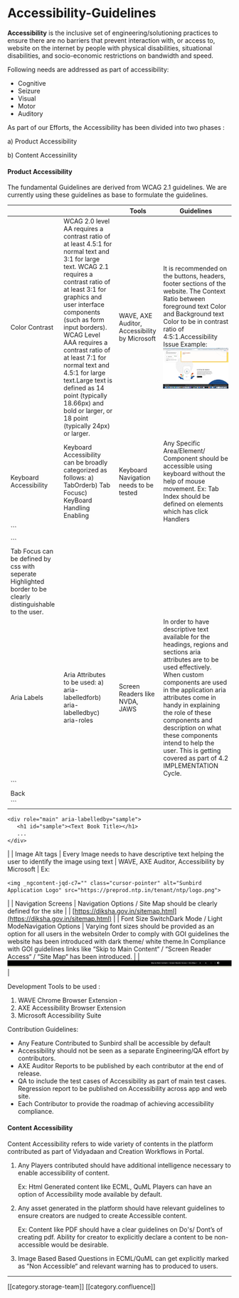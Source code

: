 # Accessibility-Guidelines

**Accessibility**  is the inclusive set of engineering/solutioning practices to ensure there are no barriers that prevent interaction with, or access to, website on the internet by people with physical disabilities, situational disabilities, and socio-economic restrictions on bandwidth and speed.

Following needs are addressed as part of accessibility:

* Cognitive
* Seizure
* Visual
* Motor
* Auditory

As part of our Efforts, the Accessibility has been divided into two phases :

a) Product Accessibility

b) Content Accessinility

#### Product Accessibility

The fundamental Guidelines are derived from WCAG 2.1 guidelines. We are currently using these guidelines as base to formulate the guidelines.

|                                                                                                             |                                                                                                                                                                                                                                                                                                                                                                                                                                                       | **Tools**                                     | **Guidelines**                                                                                                                                                                                                                                                                                                                                                                            |
| ----------------------------------------------------------------------------------------------------------- | ----------------------------------------------------------------------------------------------------------------------------------------------------------------------------------------------------------------------------------------------------------------------------------------------------------------------------------------------------------------------------------------------------------------------------------------------------- | --------------------------------------------- | ----------------------------------------------------------------------------------------------------------------------------------------------------------------------------------------------------------------------------------------------------------------------------------------------------------------------------------------------------------------------------------------- |
| Color Contrast                                                                                              | WCAG 2.0 level AA requires a contrast ratio of at least 4.5:1 for normal text and 3:1 for large text. WCAG 2.1 requires a contrast ratio of at least 3:1 for graphics and user interface components (such as form input borders). WCAG Level AAA requires a contrast ratio of at least 7:1 for normal text and 4.5:1 for large text.Large text is defined as 14 point (typically 18.66px) and bold or larger, or 18 point (typically 24px) or larger. | WAVE, AXE Auditor, Accessibility by Microsoft | It is recommended on the buttons, headers, footer sections of the website. The Context Ratio between foreground text Color and Background text Color to be in contrast ratio of 4:5:1.Accessibility Issue Example:![](<../../../../Consumption/Fullexport/images/storage/Screenshot 2021-08-24 at 2.05.23 PM.png>)                                                                        |
| Keyboard Accessibility                                                                                      | Keyboard Accessibility can be broadly categorized as follows: a) TabOrderb) Tab Focusc) KeyBoard Handling Enabling                                                                                                                                                                                                                                                                                                                                    | Keyboard Navigation needs to be tested        | Any Specific Area/Element/ Component should be accessible using keyboard without the help of mouse movement. Ex: Tab Index should be defined on elements which has click Handlers                                                                                                                                                                                                         |
| \`\`\`                                                                                                      |                                                                                                                                                                                                                                                                                                                                                                                                                                                       |                                               |                                                                                                                                                                                                                                                                                                                                                                                           |
|                                                                                                             |                                                                                                                                                                                                                                                                                                                                                                                                                                                       |                                               |                                                                                                                                                                                                                                                                                                                                                                                           |
| \`\`\`                                                                                                      |                                                                                                                                                                                                                                                                                                                                                                                                                                                       |                                               |                                                                                                                                                                                                                                                                                                                                                                                           |
| Tab Focus can be defined by css with seperate Highlighted border to be clearly distinguishable to the user. |                                                                                                                                                                                                                                                                                                                                                                                                                                                       |                                               |                                                                                                                                                                                                                                                                                                                                                                                           |
| Aria Labels                                                                                                 | Aria Attributes to be used: a) aria-labelledforb) aria-labelledbyc) aria-roles                                                                                                                                                                                                                                                                                                                                                                        | Screen Readers like NVDA, JAWS                | In order to have descriptive text available for the headings, regions and sections aria attributes are to be used effectively. When custom components are used in the application aria attributes come in handy in explaining the role of these components and description on what these components intend to help the user. This is getting covered as part of 4.2 IMPLEMENTATION Cycle. |
| \`\`\`                                                                                                      |                                                                                                                                                                                                                                                                                                                                                                                                                                                       |                                               |                                                                                                                                                                                                                                                                                                                                                                                           |
| Back                                                                                                        |                                                                                                                                                                                                                                                                                                                                                                                                                                                       |                                               |                                                                                                                                                                                                                                                                                                                                                                                           |
| \`\`\`                                                                                                      |                                                                                                                                                                                                                                                                                                                                                                                                                                                       |                                               |                                                                                                                                                                                                                                                                                                                                                                                           |

```
<div role="main" aria-labelledby="sample">
   <h1 id="sample"><Text Book Title></h1>
   ...
</div>
```

\| | Image Alt tags | Every Image needs to have descriptive text helping the user to identify the image using text | WAVE, AXE Auditor, Accessibility by Microsoft | Ex:

```
<img _ngcontent-jqd-c7="" class="cursor-pointer" alt="Sunbird Application Logo" src="https://preprod.ntp.in/tenant/ntp/logo.png">
```

\| | Navigation Screens | Navigation Options / Site Map should be clearly defined for the site | | [https://diksha.gov.in/sitemap.html](https://diksha.gov.in/sitemap.html) | | Font Size SwitchDark Mode / Light ModeNavigation Options | Varying font sizes should be provided as an option for all users in the websiteIn Order to comply with GOI guidelines the website has been introduced with dark theme/ white theme.In Compliance with GOI guidelines links like “Skip to Main Content“ / “Screen Reader Access“ / “Site Map“ has been introduced. | | ![](<../../../../Consumption/Fullexport/images/storage/Screenshot 2021-08-24 at 4.45.03 PM.png>) |

Development Tools to be used :

1. WAVE Chrome Browser Extension -
2. AXE Accessibility Browser Extension
3. Microsoft Accessibility Suite

Contribution Guidelines:

* Any Feature Contributed to Sunbird shall be accessible by default
* Accessibility should not be seen as a separate Engineering/QA effort by contributors.
* AXE Auditor Reports to be published by each contributor at the end of release.
* QA to include the test cases of Accessibility as part of main test cases. Regression report to be published on Accessibility across app and web site.
* Each Contributor to provide the roadmap of achieving accessibility compliance.

#### Content Accessibility

Content Accessibility refers to wide variety of contents in the platform contributed as part of Vidyadaan and Creation Workflows in Portal.

1.  Any Players contributed should have additional intelligence necessary to enable accessibility of content.

    Ex: Html Generated content like ECML, QuML Players can have an option of Accessibility mode available by default.
2.  Any asset generated in the platform should have relevant guidelines to ensure creators are nudged to create Accessible content.

    Ex: Content like PDF should have a clear guidelines on Do's/ Dont’s of creating pdf. Ability for creator to explicitly declare a content to be non-accessible would be desirable.
3. Image Based Based Questions in ECML/QuML can get explicitly marked as “Non Accessible“ and relevant warning has to produced to users.

***

\[\[category.storage-team]] \[\[category.confluence]]
